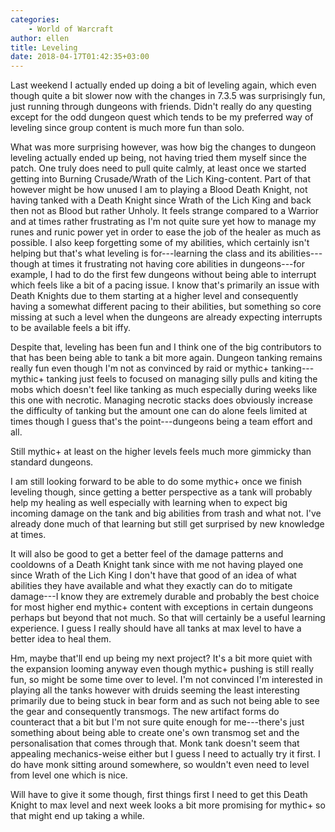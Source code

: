 ```yaml
---
categories:
    - World of Warcraft
author: ellen
title: Leveling
date: 2018-04-17T01:42:35+03:00
---
```


Last weekend I actually ended up doing a bit of leveling again, which even though quite a bit slower now with the changes in 7.3.5 was surprisingly fun, just running through dungeons with friends. Didn't really do any questing except for the odd dungeon quest which tends to be my preferred way of leveling since group content is much more fun than solo.<!--more-->

What was more surprising however, was how big the changes to dungeon leveling actually ended up being, not having tried them myself since the patch. One truly does need to pull quite calmly, at least once we started getting into Burning Crusade/Wrath of the Lich King-content. Part of that however might be how unused I am to playing a Blood Death Knight, not having tanked with a Death Knight since Wrath of the Lich King and back then not as Blood but rather Unholy. It feels strange compared to a Warrior and at times rather frustrating as I'm not quite sure yet how to manage my runes and runic power yet in order to ease the job of the healer as much as possible. I also keep forgetting some of my abilities, which certainly isn't helping but that's what leveling is for---learning the class and its abilities---though at times it frustrating not having core abilities in dungeons---for example, I had to do the first few dungeons without being able to interrupt which feels like a bit of a pacing issue. I know that's primarily an issue with Death Knights due to them starting at a higher level and consequently having a somewhat different pacing to their abilities, but something so core missing at such a level when the dungeons are already expecting interrupts to be available feels a bit iffy.

Despite that, leveling has been fun and I think one of the big contributors to that has been being able to tank a bit more again. Dungeon tanking remains really fun even though I'm not as convinced by raid or mythic+ tanking---mythic+ tanking just feels to focused on managing silly pulls and kiting the mobs which doesn't feel like tanking as much especially during weeks like this one with necrotic. Managing necrotic stacks does obviously increase the difficulty of tanking but the amount one can do alone feels limited at times though I guess that's the point---dungeons being a team effort and all.

Still mythic+ at least on the higher levels feels much more gimmicky than standard dungeons.

I am still looking forward to be able to do some mythic+ once we finish leveling though, since getting a better perspective as a tank will probably help my healing as well especially with learning when to expect big incoming damage on the tank and big abilities from trash and what not. I've already done much of that learning but still get surprised by new knowledge at times.

It will also be good to get a better feel of the damage patterns and cooldowns of a Death Knight tank since with me not having played one since Wrath of the Lich King I don't have that good of an idea of what abilities they have available and what they exactly can do to mitigate damage---I know they are extremely durable and probably the best choice for most higher end mythic+ content with exceptions in certain dungeons perhaps but beyond that not much. So that will certainly be a useful learning experience. I guess I really should have all tanks at max level to have a better idea to heal them.

Hm, maybe that'll end up being my next project? It's a bit more quiet with the expansion looming anyway even though mythic+ pushing is still really fun, so might be some time over to level. I'm not convinced I'm interested in playing all the tanks however with druids seeming the least interesting primarily due to being stuck in bear form and as such not being able to see the gear and consequently transmogs. The new artifact forms do counteract that a bit but I'm not sure quite enough for me---there's just something about being able to create one's own transmog set and the personalisation that comes through that. Monk tank doesn't seem that appealing mechanics-weise either but I guess I need to actually try it first. I do have monk sitting around somewhere, so wouldn't even need to level from level one which is nice.

Will have to give it some though, first things first I need to get this Death Knight to max level and next week looks a bit more promising for mythic+ so that might end up taking a while.